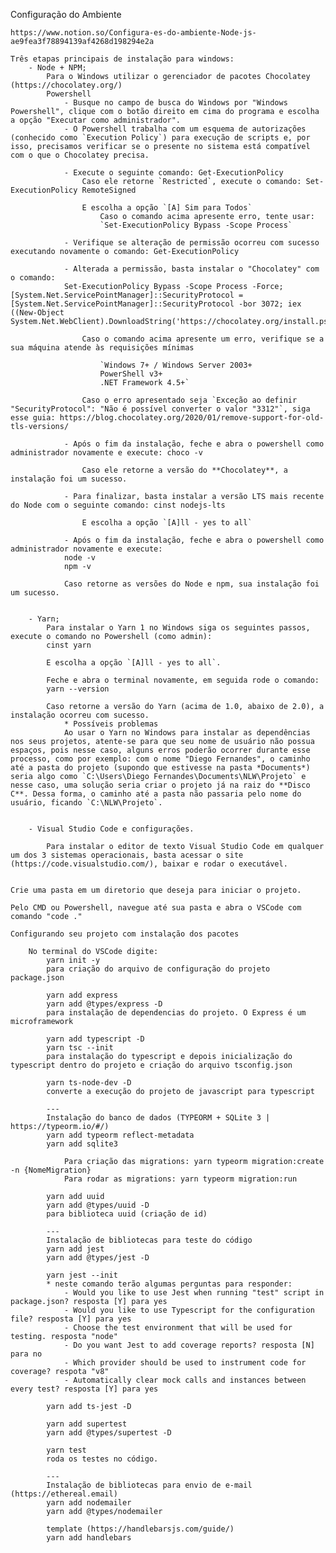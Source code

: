 Configuração do Ambiente

    https://www.notion.so/Configura-es-do-ambiente-Node-js-ae9fea3f78894139af4268d198294e2a

    Três etapas principais de instalação para windows:
        - Node + NPM;
            Para o Windows utilizar o gerenciador de pacotes Chocolatey (https://chocolatey.org/)
            Powershell
                - Busque no campo de busca do Windows por "Windows Powershell", clique com o botão direito em cima do programa e escolha a opção "Executar como administrador".
                - O Powershell trabalha com um esquema de autorizações (conhecido como `Execution Policy`) para execução de scripts e, por isso, precisamos verificar se o presente no sistema está compatível com o que o Chocolatey precisa. 
                
                - Execute o seguinte comando: Get-ExecutionPolicy
                    Caso ele retorne `Restricted`, execute o comando: Set-ExecutionPolicy RemoteSigned
                
                    E escolha a opção `[A] Sim para Todos`
                        Caso o comando acima apresente erro, tente usar:
                        `Set-ExecutionPolicy Bypass -Scope Process`

                - Verifique se alteração de permissão ocorreu com sucesso executando novamente o comando: Get-ExecutionPolicy

                - Alterada a permissão, basta instalar o "Chocolatey" com o comando:
                Set-ExecutionPolicy Bypass -Scope Process -Force; [System.Net.ServicePointManager]::SecurityProtocol = [System.Net.ServicePointManager]::SecurityProtocol -bor 3072; iex ((New-Object System.Net.WebClient).DownloadString('https://chocolatey.org/install.ps1'))

                    Caso o comando acima apresente um erro, verifique se a sua máquina atende às requisições mínimas

                        `Windows 7+ / Windows Server 2003+
                        PowerShell v3+
                        .NET Framework 4.5+`

                    Caso o erro apresentado seja `Exceção ao definir "SecurityProtocol": "Não é possível converter o valor "3312"`, siga esse guia: https://blog.chocolatey.org/2020/01/remove-support-for-old-tls-versions/

                - Após o fim da instalação, feche e abra o powershell como administrador novamente e execute: choco -v

                    Caso ele retorne a versão do **Chocolatey**, a instalação foi um sucesso.
                
                - Para finalizar, basta instalar a versão LTS mais recente do Node com o seguinte comando: cinst nodejs-lts

                    E escolha a opção `[A]ll - yes to all`

                - Após o fim da instalação, feche e abra o powershell como administrador novamente e execute:
                node -v
                npm -v

                Caso retorne as versões do Node e npm, sua instalação foi um sucesso.


        - Yarn;
            Para instalar o Yarn 1 no Windows siga os seguintes passos, execute o comando no Powershell (como admin):
            cinst yarn

            E escolha a opção `[A]ll - yes to all`. 

            Feche e abra o terminal novamente, em seguida rode o comando:
            yarn --version

            Caso retorne a versão do Yarn (acima de 1.0, abaixo de 2.0), a instalação ocorreu com sucesso.
                * Possíveis problemas
                Ao usar o Yarn no Windows para instalar as dependências nos seus projetos, atente-se para que seu nome de usuário não possua espaços, pois nesse caso, alguns erros poderão ocorrer durante esse processo, como por exemplo: com o nome "Diego Fernandes", o caminho até a pasta do projeto (supondo que estivesse na pasta *Documents*) seria algo como `C:\Users\Diego Fernandes\Documents\NLW\Projeto` e nesse caso, uma solução seria criar o projeto já na raiz do **Disco C**. Dessa forma, o caminho até a pasta não passaria pelo nome do usuário, ficando `C:\NLW\Projeto`.


        - Visual Studio Code e configurações.

            Para instalar o editor de texto Visual Studio Code em qualquer um dos 3 sistemas operacionais, basta acessar o site (https://code.visualstudio.com/), baixar e rodar o executável.


    Crie uma pasta em um diretorio que deseja para iniciar o projeto.

    Pelo CMD ou Powershell, navegue até sua pasta e abra o VSCode com comando "code ."

    Configurando seu projeto com instalação dos pacotes

        No terminal do VSCode digite:
            yarn init -y
            para criação do arquivo de configuração do projeto package.json

            yarn add express
            yarn add @types/express -D
            para instalação de dependencias do projeto. O Express é um microframework

            yarn add typescript -D
            yarn tsc --init
            para instalação do typescript e depois inicialização do typescript dentro do projeto e criação do arquivo tsconfig.json

            yarn ts-node-dev -D
            converte a execução do projeto de javascript para typescript

            ---
            Instalação do banco de dados (TYPEORM + SQLite 3 | https://typeorm.io/#/) 
            yarn add typeorm reflect-metadata
            yarn add sqlite3

                Para criação das migrations: yarn typeorm migration:create -n {NomeMigration}
                Para rodar as migrations: yarn typeorm migration:run

            yarn add uuid
            yarn add @types/uuid -D
            para biblioteca uuid (criação de id)

            ---
            Instalação de bibliotecas para teste do código
            yarn add jest
            yarn add @types/jest -D
            
            yarn jest --init
            * neste comando terão algumas perguntas para responder:
                - Would you like to use Jest when running "test" script in package.json? resposta [Y] para yes
                - Would you like to use Typescript for the configuration file? resposta [Y] para yes
                - Choose the test environment that will be used for testing. resposta "node"
                - Do you want Jest to add coverage reports? resposta [N] para no
                - Which provider should be used to instrument code for coverage? respota "v8"
                - Automatically clear mock calls and instances between every test? resposta [Y] para yes

            yarn add ts-jest -D

            yarn add supertest
            yarn add @types/supertest -D

            yarn test
            roda os testes no código.

            ---
            Instalação de bibliotecas para envio de e-mail (https://ethereal.email)
            yarn add nodemailer
            yarn add @types/nodemailer

            template (https://handlebarsjs.com/guide/)
            yarn add handlebars
    